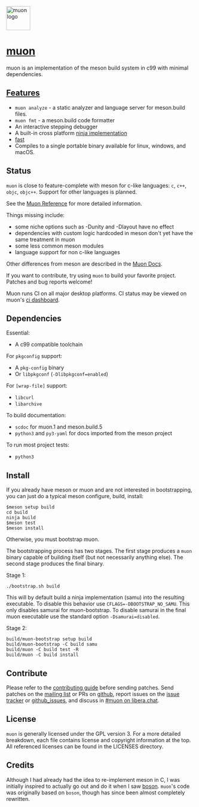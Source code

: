 <!--
SPDX-FileCopyrightText: Stone Tickle <lattis@mochiro.moe>
SPDX-FileCopyrightText: Simon Zeni <simon@bl4ckb0ne.ca>
SPDX-FileCopyrightText: Andrea Pappacoda <andrea@pappacoda.it>
SPDX-License-Identifier: GPL-3.0-only
-->

<img src="https://muon.build/muon_logo.svg" alt="muon logo" height=64 />

# [muon]

muon is an implementation of the meson build system in c99 with minimal
dependencies.

## [Features]

- `muon analyze` - a static analyzer and language server for meson.build files.
- `muon fmt` - a meson.build code formatter
- An interactive stepping debugger
- A built-in cross platform [ninja implementation]
- [fast]
- Compiles to a single portable binary available for linux, windows, and macOS.

## Status

`muon` is close to feature-complete with meson for c-like languages: `c`, `c++`,
`objc`, `objc++`.  Support for other languages is planned.

See the [Muon Reference] for more detailed information.

Things missing include:

- some niche options such as -Dunity and -Dlayout have no effect
- dependencies with custom logic hardcoded in meson don't yet have the same
  treatment in muon
- some less common meson modules
- language support for non c-like languages

Other differences from meson are described in the [Muon Docs].

If you want to contribute, try using `muon` to build your favorite project.
Patches and bug reports welcome!

Muon runs CI on all major desktop platforms. CI status may be viewed on
muon's [ci dashboard].

## Dependencies

Essential:

- A c99 compatible toolchain

For `pkgconfig` support:

- A `pkg-config` binary
- Or `libpkgconf` (`-Dlibpkgconf=enabled`)

For `[wrap-file]` support:

- `libcurl`
- `libarchive`

To build documentation:

- `scdoc` for muon.1 and meson.build.5
- `python3` and `py3-yaml` for docs imported from the meson project

To run most project tests:

- `python3`

## Install

If you already have meson or muon and are not interested in bootstrapping, you
can just do a typical meson configure, build, install:

```
$meson setup build
cd build
ninja build
$meson test
$meson install
```

Otherwise, you must bootstrap muon.

The bootstrapping process has two stages.  The first stage produces a `muon`
binary capable of building itself (but not necessarily anything else). The
second stage produces the final binary.

Stage 1:

```
./bootstrap.sh build
```

This will by default build a ninja implementation (samu) into the resulting
executable.  To disable this behavior use `CFLAGS=-DBOOTSTRAP_NO_SAMU`.  This
only disables samurai for muon-bootstrap.  To disable samurai in the final muon
executable use the standard option `-Dsamurai=disabled`.

Stage 2:

```
build/muon-bootstrap setup build
build/muon-bootstrap -C build samu
build/muon -C build test -R
build/muon -C build install
```

## Contribute

Please refer to the [contributing guide] before sending patches.  Send patches
on the [mailing list] or PRs on [github], report issues on the [issue tracker]
or [github_issues], and discuss in [#muon on libera.chat].

## License

`muon` is generally licensed under the GPL version 3.  For a more detailed
breakdown, each file contains license and copyright information at the top.  All
referenced licenses can be found in the LICENSES directory.

## Credits

Although I had already had the idea to re-implement meson in C, I was initially
inspired to actually go out and do it when I saw [boson].  `muon`'s code was
originally based on `boson`, though has since been almost completely rewritten.

[muon]: https://muon.build
[contributing guide]: https://docs.muon.build/contributing.html
[mailing list]: https://lists.sr.ht/~lattis/muon/
[github]: https://github.com/muon-build/muon
[issue tracker]: https://todo.sr.ht/~lattis/muon/
[github_issues]: https://github.com/muon-build/muon/issues
[#muon on libera.chat]: ircs://irc.libera.chat/#muon
[meson project tests]: https://github.com/mesonbuild/meson/tree/master/test%20cases
[Apache 2.0]: https://www.apache.org/licenses/LICENSE-2.0.txt
[boson]: https://sr.ht/~bl4ckb0ne/boson/
[Fast]: https://github.com/annacrombie/meson-raytracer#performance
[ninja implementation]: https://git.sr.ht/~lattis/muon/tree/master/item/src/external/samurai/README.md
[ci dashboard]: https://muon.build/muon_ci.html
[Features]: https://docs.muon.build/features.html
[Muon Docs]: https://docs.muon.build/differences.html
[Muon Reference]: https://docs.muon.build/reference
